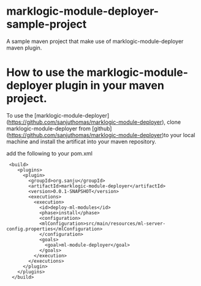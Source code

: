 # marklogic-module-deployer-sample-project
A sample maven project that make use of marklogic-module-deployer maven plugin.

# How to use the marklogic-module-deployer plugin in your maven project.
To use the [marklogic-module-deployer] (https://github.com/sanjuthomas/marklogic-module-deployer), clone marklogic-module-deployer from [github] (https://github.com/sanjuthomas/marklogic-module-deployer)to your local machine and install the artificat into your maven repository.

add the following to your pom.xml

````
 <build>
    <plugins>
      <plugin>
      	<groupId>org.sanju</groupId>
        <artifactId>marklogic-module-deployer</artifactId>
        <version>0.0.1-SNAPSHOT</version>
        <executions>
          <execution>
            <id>deploy-ml-modules</id>
            <phase>install</phase>
            <configuration>
            <mlConfiguration>src/main/resources/ml-server-config.properties</mlConfiguration>
            </configuration>
            <goals>
              <goal>ml-module-deployer</goal>
            </goals>
          </execution>
        </executions>
      </plugin>
    </plugins>
  </build>
  
````
